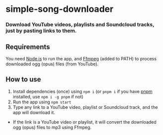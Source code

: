 # simple-song-downloader

### Download YouTube videos, playlists and Soundcloud tracks, just by pasting links to them.

## Requirements

You need [Node.js](https://nodejs.org/) to run the app, and [Ffmpeg](https://ffmpeg.org/download.html) (added to PATH) to process downloaded ogg (opus) files (from YouTube).

## How to use

1) Install dependencies (once) using `npm i` (or `pnpm i` if you have [pnpm](https://pnpm.io/installation#using-npm) installed, use `npm i -g pnpm` if not)
2) Run the app using `npm start`
3) Type any link to a YouTube video, playlist or Soundcloud track, and the app will download it.
* If the link is a YouTube video or playlist, it will convert the downloaded ogg (opus) files to mp3 using Ffmpeg.